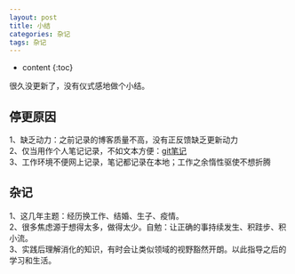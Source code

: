 ```yaml
---
layout: post
title: 小结
categories: 杂记
tags: 杂记
---
```


* content
{:toc}

很久没更新了，没有仪式感地做个小结。



## 停更原因

1、缺乏动力：之前记录的博客质量不高，没有正反馈缺乏更新动力  
2、仅当用作个人笔记记录，不如文本方便：[git笔记](https://github.com/xiaodongQ/devNoteBackup)  
3、工作环境不便网上记录，笔记都记录在本地；工作之余惰性驱使不想折腾

## 杂记

1、这几年主题：经历换工作、结婚、生子、疫情。  
2、很多焦虑源于想得太多，做得太少。自勉：让正确的事持续发生、积跬步、积小流。  
3、实践后理解消化的知识，有时会让类似领域的视野豁然开朗。以此指导之后的学习和生活。  


